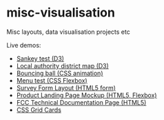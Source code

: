 # misc-visualisation
Misc layouts, data visualisation projects etc

Live demos:

* [Sankey test (D3)](https://codepen.io/jsanderson/full/yjZdpG/)
* [Local authority district map (D3)](https://codepen.io/jsanderson/pen/qYJaqL)
* [Bouncing ball (CSS animation)](https://codepen.io/jsanderson/full/bKdwxN/)
* [Menu test (CSS Flexbox)](https://codepen.io/jsanderson/full/JZYdGZ/)
* [Survey Form Layout (HTML5 form)](https://codepen.io/jsanderson/full/RJroBm/)
* [Product Landing Page Mockup (HTML5, Flexbox)](https://codepen.io/jsanderson/full/zaBeao/)
* [FCC Technical Documentation Page (HTML5)](https://codepen.io/jsanderson/full/wXzNEQ/)
* [CSS Grid Cards](https://codepen.io/jsanderson/full/oywEGJ/)
